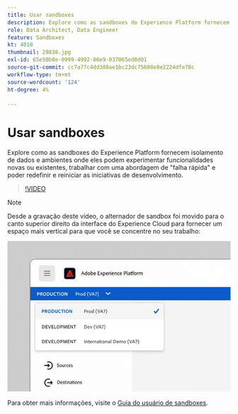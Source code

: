 ```yaml
---
title: Usar sandboxes
description: Explore como as sandboxes do Experience Platform fornecem isolamento de dados e ambientes onde elas podem experimentar funcionalidades novas ou existentes, trabalhar com uma abordagem de "falha rápida" e poder redefinir e reiniciar as iniciativas de desenvolvimento.
role: Data Architect, Data Engineer
feature: Sandboxes
kt: 4018
thumbnail: 29838.jpg
exl-id: 65e50b0e-0999-4992-86e9-037065ed0d01
source-git-commit: cc7a77c4dd380ae1bc23dc75608e8e2224dfe78c
workflow-type: tm+mt
source-wordcount: '124'
ht-degree: 4%

---
```


# Usar sandboxes

Explore como as sandboxes do Experience Platform fornecem isolamento de dados e ambientes onde eles podem experimentar funcionalidades novas ou existentes, trabalhar com uma abordagem de &quot;falha rápida&quot; e poder redefinir e reiniciar as iniciativas de desenvolvimento.

>[!VIDEO](https://video.tv.adobe.com/v/29838/?quality=12&learn=on)

>[!NOTE]
>
>Desde a gravação deste vídeo, o alternador de sandbox foi movido para o canto superior direito da interface do Experience Cloud para fornecer um espaço mais vertical para que você se concentre no seu trabalho:
>
> ![Transferência do alternador de sandbox](../assets/sandbox-switcher.gif)

Para obter mais informações, visite o [Guia do usuário de sandboxes](https://experienceleague.adobe.com/docs/experience-platform/sandbox/home.html?lang=pt-BR).

